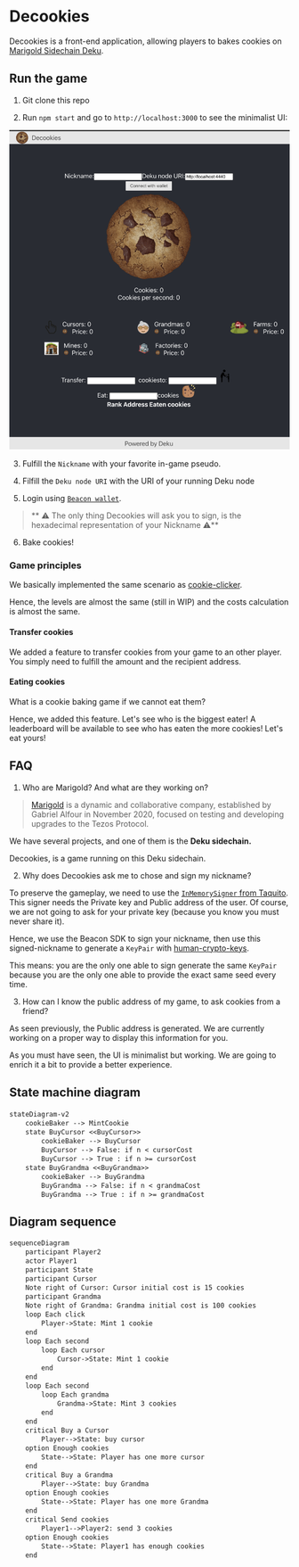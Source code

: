 # Decookies

Decookies is a front-end application, allowing players to bakes cookies on [Marigold Sidechain Deku](https://www.marigold.dev/deku).

## Run the game

1. Git clone this repo

2. Run `npm start` and go to `http://localhost:3000` to see the minimalist UI:

![](resources/doc/homepage.png)

3. Fulfill the `Nickname` with your favorite in-game pseudo.

4. Filfill the `Deku node URI` with the URI of your running Deku node

5. Login using [`Beacon wallet`](https://docs.walletbeacon.io/supported-wallets/).

> ** ⚠️ The only thing Decookies will ask you to sign, is the hexadecimal representation of your Nickname ⚠️**

6. Bake cookies!

### Game principles

We basically implemented the same scenario as [cookie-clicker](https://cookieclicker.fandom.com/wiki/Cookie_Clicker_Wiki).

Hence, the levels are almost the same (still in WIP) and the costs calculation is almost the same.

#### Transfer cookies

We added a feature to transfer cookies from your game to an other player. You simply need to fulfill the amount and the recipient address.

#### Eating cookies

What is a cookie baking game if we cannot eat them?

Hence, we added this feature. Let's see who is the biggest eater! A leaderboard will be available to see who has eaten the more cookies! Let's eat yours!

## FAQ

1. Who are Marigold? And what are they working on?

> [Marigold](https://www.marigold.dev/) is a dynamic and collaborative company, established by Gabriel Alfour in November 2020, focused on testing and developing upgrades to the Tezos Protocol.

We have several projects, and one of them is the **Deku sidechain.**

Decookies, is a game running on this Deku sidechain.

2. Why does Decookies ask me to chose and sign my nickname?

To preserve the gameplay, we need to use the [`InMemorySigner` from Taquito](https://tezostaquito.io/docs/inmemory_signer/). This signer needs the Private key and Public address of the user. Of course, we are not going to ask for your private key (because you know you must never share it).

Hence, we use the Beacon SDK to sign your nickname, then use this signed-nickname to generate a `KeyPair` with [human-crypto-keys](https://github.com/ipfs-shipyard/js-human-crypto-keys).

This means: you are the only one able to sign generate the same `KeyPair` because you are the only one able to provide the exact same seed every time.

3. How can I know the public address of my game, to ask cookies from a friend?

As seen previously, the Public address is generated. We are currently working on a proper way to display this information for you.

As you must have seen, the UI is minimalist but working. We are going to enrich it a bit to provide a better experience.


## State machine diagram

```mermaid
stateDiagram-v2
    cookieBaker --> MintCookie
    state BuyCursor <<BuyCursor>>
        cookieBaker --> BuyCursor
        BuyCursor --> False: if n < cursorCost
        BuyCursor --> True : if n >= cursorCost
    state BuyGrandma <<BuyGrandma>>
        cookieBaker --> BuyGrandma
        BuyGrandma --> False: if n < grandmaCost
        BuyGrandma --> True : if n >= grandmaCost
```

## Diagram sequence

```mermaid
sequenceDiagram
    participant Player2
    actor Player1
    participant State
    participant Cursor
    Note right of Cursor: Cursor initial cost is 15 cookies
    participant Grandma
    Note right of Grandma: Grandma initial cost is 100 cookies
    loop Each click
        Player->State: Mint 1 cookie
    end
    loop Each second
        loop Each cursor
            Cursor->State: Mint 1 cookie
        end
    end
    loop Each second
        loop Each grandma
            Grandma->State: Mint 3 cookies
        end
    end
    critical Buy a Cursor
        Player-->State: buy cursor
    option Enough cookies
        State-->State: Player has one more cursor
    end
    critical Buy a Grandma
        Player-->State: buy Grandma
    option Enough cookies
        State-->State: Player has one more Grandma
    end
    critical Send cookies
        Player1-->Player2: send 3 cookies
    option Enough cookies
        State-->State: Player1 has enough cookies
    end
```